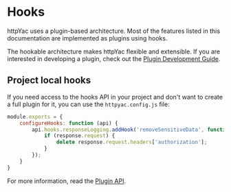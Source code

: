 # Hooks

httpYac uses a plugin-based architecture. Most of the features listed in this documentation are implemented as plugins using hooks.

The hookable architecture makes httpYac flexible and extensible. If you are interested in developing a plugin, check out the [Plugin Development Guide](../plugins/).


## Project local hooks

If you need access to the hooks API in your project and don't want to create a full plugin for it, you can use the `httpyac.config.js` file:

```js
module.exports = {
	configureHooks: function (api) {
		api.hooks.responseLogging.addHook('removeSensitiveData', function (response) {
			if (response.request) {
				delete response.request.headers['authorization'];
			}
		});
	}
}
```

For more information, read the [Plugin API](../plugins/).

